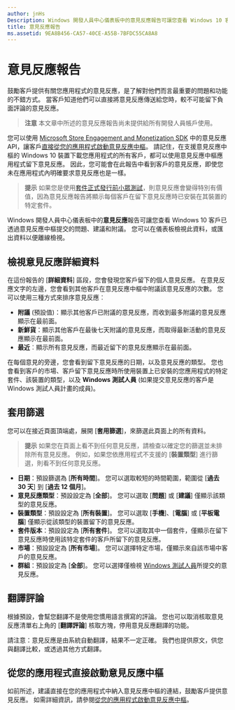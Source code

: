 ```yaml
---
author: jnHs
Description: Windows 開發人員中心儀表板中的意見反應報告可讓您查看 Windows 10 客戶已透過意見反應中樞提交的問題、建議和附議。
title: 意見反應報告
ms.assetid: 9EA8B456-CA57-40CE-A55B-7BFDC55CA8A8
---
```


# 意見反應報告

鼓勵客戶提供有關您應用程式的意見反應，是了解對他們而言最重要的問題和功能的不錯方式。 當客戶知道他們可以直接將意見反應傳送給您時，較不可能留下負面評論的意見反應。 

> **注意** 本文章中所述的意見反應報告尚未提供給所有開發人員帳戶使用。

您可以使用 [Microsoft Store Engagement and Monetization SDK](http://aka.ms/store-em-sdk) 中的意見反應 API，讓客戶[直接從您的應用程式啟動意見反應中樞](../monetize/launch-feedback-hub-from-your-app.md)。 請記住，在支援意見反應中樞的 Windows 10 裝置下載您應用程式的所有客戶，都可以使用意見反應中樞應用程式留下意見反應。 因此，您可能會在此報告中看到客戶的意見反應，即使您未在應用程式內明確要求意見反應也是一樣。

> **提示** 如果您是使用[套件正式發行前小眾測試](package-flights.md)，則意見反應會變得特別有價值，因為意見反應報告將顯示每個客戶在留下意見反應時已安裝在其裝置的特定套件。

Windows 開發人員中心儀表板中的**意見反應**報告可讓您查看 Windows 10 客戶已透過意見反應中樞提交的問題、建議和附議。 您可以在儀表板檢視此資料，或匯出資料以便離線檢視。 

## 檢視意見反應詳細資料

在這份報告的 [**詳細資料**] 區段，您會發現您客戶留下的個人意見反應。 在意見反應文字的左邊，您會看到其他客戶在意見反應中樞中附議該意見反應的次數。 您可以使用三種方式來排序意見反應︰

- **附議** (預設值)：顯示其他客戶已附議的意見反應，而收到最多附議的意見反應顯示在最前面。
- **新鮮貨**：顯示其他客戶在最後七天附議的意見反應，而取得最新活動的意見反應顯示在最前面。
- **最近**︰顯示所有意見反應，而最近留下的意見反應顯示在最前面。 

在每個意見的旁邊，您會看到留下意見反應的日期，以及意見反應的類型。 您也會看到客戶的市場、客戶留下意見反應時所使用裝置上已安裝的您應用程式的特定套件、該裝置的類型，以及 **Windows 測試人員** (如果提交意見反應的客戶是 Windows 測試人員計畫的成員)。


## 套用篩選

您可以在接近頁面頂端處，展開 [**套用篩選**]，來篩選此頁面上的所有資料。

> **提示** 如果您在頁面上看不到任何意見反應，請檢查以確定您的篩選並未排除所有意見反應。 例如，如果您依應用程式不支援的 [**裝置類型**] 進行篩選，則看不到任何意見反應。

- **日期**：預設篩選為 [**所有時間**]。 您可以選取較短的時間範圍，範圍從 [**過去 30 天**] 到 [**過去 12 個月**]。
- **意見反應類型**：預設設定為 [**全部**]。 您可以選取 [**問題**] 或 [**建議**] 僅顯示該類型的意見反應。
- **裝置類型**：預設設定為 [**所有裝置**]。 您可以選取 [**手機**]、[**電腦**] 或 [**平板電腦**] 僅顯示從該類型的裝置留下的意見反應。
- **套件版本**：預設設定為 [**所有套件**]。 您可以選取其中一個套件，僅顯示在留下意見反應時使用該特定套件的客戶所留下的意見反應。
- **市場**：預設設定為 [**所有市場**]。 您可以選擇特定市場，僅顯示來自該市場中客戶的意見反應。
- **群組**：預設設定為 [**全部**]。 您可以選擇僅檢視 [Windows 測試人員](http://insider.windows.com)所提交的意見反應。

## 翻譯評論

根據預設，會幫您翻譯不是使用您慣用語言撰寫的評論。 您也可以取消核取意見反應清單右上角的 [**翻譯評論**] 核取方塊，停用意見反應翻譯的功能。

請注意：意見反應是由系統自動翻譯，結果不一定正確。 我們也提供原文，供您與翻譯比較，或透過其他方式翻譯。

## 從您的應用程式直接啟動意見反應中樞

如前所述，建議直接在您的應用程式中納入意見反應中樞的連結，鼓勵客戶提供意見反應。 如需詳細資訊，請參閱[從您的應用程式啟動意見反應中樞](../monetize/launch-feedback-hub-from-your-app.md)。


<!--HONumber=May16_HO2-->


